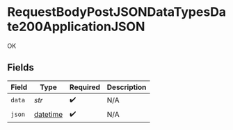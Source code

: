 # RequestBodyPostJSONDataTypesDate200ApplicationJSON

OK


## Fields

| Field                                                                        | Type                                                                         | Required                                                                     | Description                                                                  |
| ---------------------------------------------------------------------------- | ---------------------------------------------------------------------------- | ---------------------------------------------------------------------------- | ---------------------------------------------------------------------------- |
| `data`                                                                       | *str*                                                                        | :heavy_check_mark:                                                           | N/A                                                                          |
| `json`                                                                       | [datetime](https://docs.python.org/3/library/datetime.html#datetime-objects) | :heavy_check_mark:                                                           | N/A                                                                          |